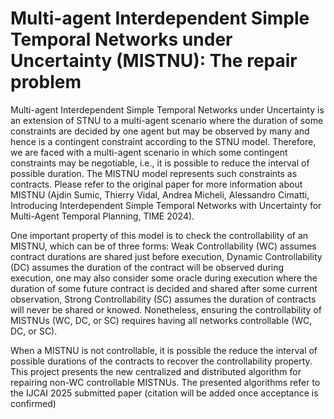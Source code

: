 # Multi-agent Interdependent Simple Temporal Networks under Uncertainty (MISTNU): The repair problem

Multi-agent Interdependent Simple Temporal Networks under Uncertainty is an extension of STNU to a multi-agent scenario where the duration of some constraints are decided by one agent but may be observed by many and hence is a contingent constraint according to the STNU model. Therefore, we are faced with a multi-agent scenario in which some contingent constraints may be negotiable, i.e., it is possible to reduce the interval of possible duration. The MISTNU model represents such constraints as contracts. Please refer to the original paper for more information about MISTNU (Ajdin Sumic, Thierry Vidal, Andrea Micheli, Alessandro Cimatti,
Introducing Interdependent Simple Temporal Networks with Uncertainty for Multi-Agent Temporal Planning, TIME 2024).

One important property of this model is to check the controllability of an MISTNU, which can be of three forms: Weak Controllability (WC) assumes contract durations are shared just before execution, Dynamic Controllability (DC) assumes the duration of the contract will be observed during execution, one may also consider some oracle during execution where the duration of some future contract is decided and shared after some current observation, Strong Controllability (SC) assumes the duration of contracts will never be shared or knowed. Nonetheless, ensuring the controllability of MISTNUs (WC, DC, or SC)  requires having all networks controllable (WC, DC, or SC). 

When a MISTNU is not controllable, it is possible the reduce the interval of possible durations of the contracts to recover the controllability property. This project presents the new centralized and distributed algorithm for repairing non-WC controllable MISTNUs. The presented algorithms refer to the IJCAI 2025 submitted paper (citation will be added once acceptance is confirmed)
